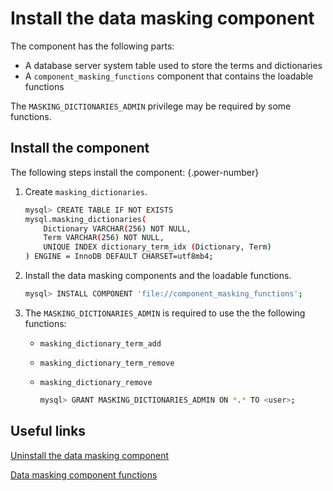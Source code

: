 # Install the data masking component

The component has the following parts:

* A database server system table used to store the terms and dictionaries
* A `component_masking_functions` component that contains the loadable functions

The `MASKING_DICTIONARIES_ADMIN` privilege may be required by some functions.

## Install the component

The following steps install the component:
{.power-number}

1. Create `masking_dictionaries`.

    ```{.bash data-prompt="mysql>"}
    mysql> CREATE TABLE IF NOT EXISTS
    mysql.masking_dictionaries(
        Dictionary VARCHAR(256) NOT NULL,
        Term VARCHAR(256) NOT NULL,
        UNIQUE INDEX dictionary_term_idx (Dictionary, Term)
    ) ENGINE = InnoDB DEFAULT CHARSET=utf8mb4;
    ```

2. Install the data masking components and the loadable functions.

    ```{.bash data-prompt="mysql>"}
    mysql> INSTALL COMPONENT 'file://component_masking_functions';
    ```

3. The `MASKING_DICTIONARIES_ADMIN` is required to use the the following functions:

    * `masking_dictionary_term_add`

    * `masking_dictionary_term_remove`

    * `masking_dictionary_remove`

        ```{.bash data-prompt="mysql>"}
        mysql> GRANT MASKING_DICTIONARIES_ADMIN ON *.* TO <user>;
        ```

## Useful links

[Uninstall the data masking component](uninstall-data-masking-component.md)

[Data masking component functions](data-masking-function-list.md)